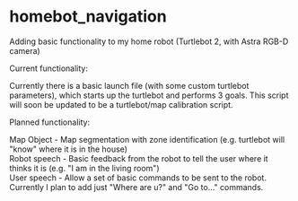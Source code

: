 # homebot_navigation
Adding basic functionality to my home robot (Turtlebot 2, with Astra RGB-D camera)

Current functionality:

Currently there is a basic launch file (with some custom turtlebot parameters), which starts up the turtlebot and performs 3 goals. 
This script will soon be updated to be a turtlebot/map calibration script.

Planned functionality:

Map Object - Map segmentation with zone identification (e.g. turtlebot will "know" where it is in the house) <br /> 
Robot speech - Basic feedback from the robot to tell the user where it thinks it is (e.g. "I am in the living room") <br />
User speech - Allow a set of basic commands to be sent to the robot. Currently I plan to add just "Where are u?" and "Go to..."
commands.
